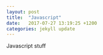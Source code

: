 ```yaml
---
layout: post
title:  "Javascript"
date:   2017-07-27 13:19:25 +1200
categories: jekyll update
---
```


Javascript stuff
